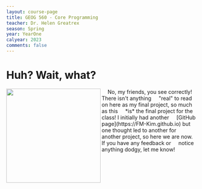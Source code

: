 ```yaml
---
layout: course-page
title: GEOG 560 - Core Programming
teacher: Dr. Helen Greatrex
season: Spring
year: YearOne
calyear: 2023
comments: false
---
```


# Huh? Wait, what? 

<img align="left" width="250" height="250" src="https://media.giphy.com/media/l4JA1COQqiZB6/giphy.gif">
&nbsp;&nbsp;&nbsp;&nbsp;No, my friends, you see correctly! There isn't anything &nbsp;&nbsp;&nbsp;&nbsp;"real" to read on here as my final project, so much as this &nbsp;&nbsp;&nbsp;&nbsp;*is* the final project for the class! I initially had another &nbsp;&nbsp;&nbsp;&nbsp;[GitHub page](https://FM-Kim.github.io) but one thought led to another for another project, so here we are now. If you have any feedback or &nbsp;&nbsp;&nbsp;&nbsp;notice anything dodgy, let me know!
